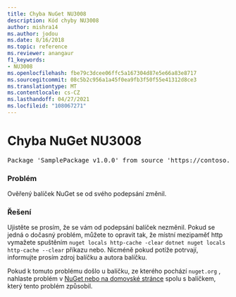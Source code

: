 ```yaml
---
title: Chyba NuGet NU3008
description: Kód chyby NU3008
author: mishra14
ms.author: jodou
ms.date: 8/16/2018
ms.topic: reference
ms.reviewer: anangaur
f1_keywords:
- NU3008
ms.openlocfilehash: fbe79c3dcee06ffc5a167304d87e5e66a83e8717
ms.sourcegitcommit: 08c5b2c956a1a45f0ea9fb3f50f55e41312d8ce3
ms.translationtype: MT
ms.contentlocale: cs-CZ
ms.lasthandoff: 04/27/2021
ms.locfileid: "108067271"
---
```

# <a name="nuget-error-nu3008"></a>Chyba NuGet NU3008

<pre>Package 'SamplePackage v1.0.0' from source 'https://contoso.com/index.json': The package integrity check failed. The package has changed since it was signed. Try clearing the local http-cache and run nuget operation again.</pre>

### <a name="issue"></a>Problém

Ověřený balíček NuGet se od svého podepsání změnil.

### <a name="solution"></a>Řešení

Ujistěte se prosím, že se vám od podepsání balíček nezměnil. Pokud se jedná o dočasný problém, můžete to opravit tak, že místní mezipaměť http vymažete spuštěním `nuget locals http-cache -clear` `dotnet nuget locals http-cache --clear` příkazu nebo. Nicméně pokud potíže potrvají, informujte prosím zdroj balíčku a autora balíčku.

Pokud k tomuto problému došlo u balíčku, ze kterého pochází `nuget.org` , nahlaste problém v [NuGet nebo na domovské stránce](https://github.com/NuGet/Home/issues) spolu s balíčkem, který tento problém způsobil.

